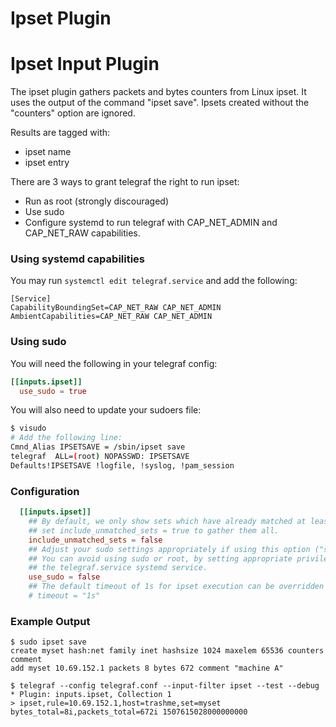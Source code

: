 # Ipset Plugin
# Ipset Input Plugin

The ipset plugin gathers packets and bytes counters from Linux ipset.
It uses the output of the command "ipset save".
Ipsets created without the "counters" option are ignored.

Results are tagged with:
- ipset name
- ipset entry

There are 3 ways to grant telegraf the right to run ipset:
* Run as root (strongly discouraged)
* Use sudo
* Configure systemd to run telegraf with CAP_NET_ADMIN and CAP_NET_RAW capabilities.

### Using systemd capabilities

You may run `systemctl edit telegraf.service` and add the following:

```
[Service]
CapabilityBoundingSet=CAP_NET_RAW CAP_NET_ADMIN
AmbientCapabilities=CAP_NET_RAW CAP_NET_ADMIN
```

### Using sudo

You will need the following in your telegraf config:
```toml
[[inputs.ipset]]
  use_sudo = true
```

You will also need to update your sudoers file:
```bash
$ visudo
# Add the following line:
Cmnd_Alias IPSETSAVE = /sbin/ipset save
telegraf  ALL=(root) NOPASSWD: IPSETSAVE
Defaults!IPSETSAVE !logfile, !syslog, !pam_session
```

### Configuration

```toml
  [[inputs.ipset]]
    ## By default, we only show sets which have already matched at least 1 packet.
    ## set include_unmatched_sets = true to gather them all.
    include_unmatched_sets = false
    ## Adjust your sudo settings appropriately if using this option ("sudo ipset save")
    ## You can avoid using sudo or root, by setting appropriate privileges for
    ## the telegraf.service systemd service.
    use_sudo = false
    ## The default timeout of 1s for ipset execution can be overridden here:
    # timeout = "1s"

```

### Example Output

```
$ sudo ipset save
create myset hash:net family inet hashsize 1024 maxelem 65536 counters comment
add myset 10.69.152.1 packets 8 bytes 672 comment "machine A"
```

```
$ telegraf --config telegraf.conf --input-filter ipset --test --debug
* Plugin: inputs.ipset, Collection 1
> ipset,rule=10.69.152.1,host=trashme,set=myset bytes_total=8i,packets_total=672i 1507615028000000000
```
